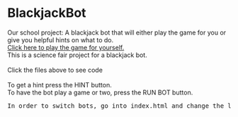 # BlackjackBot
Our school project: A blackjack bot that will either play the game for you or give you helpful hints on what to do.
<br>
[Click here to play the game for yourself.](https://blackjack-project-neon.vercel.app)
<br>
This is a science fair project for a blackjack bot.
<br>
<br>
Click the files above to see code
<br>
<br>
To get a hint press the HINT button.
<br>
To have the bot play a game or two, press the RUN BOT button.
<br>
<pre>In order to switch bots, go into index.html and change the line <script src="cardcountbot.js"> to <script src="bot1.js">. this changes from a card counting bot to the bot that uses the strategy chart.<pre>
<br>
<br>
Made by Jett and Max
